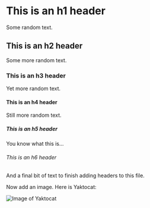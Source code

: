# This is an h1 header

Some random text.

## This is an h2 header

Some more random text.

### This is an h3 header

Yet more random text.

#### This is an h4 header

Still more random text.

##### This is an h5 header

You know what this is...

###### This is an h6 header

And a final bit of text to finish adding headers to this file.

Now add an image.  Here is Yaktocat:

![Image of Yaktocat](https://octodex.github.com/images/yaktocat.png)
